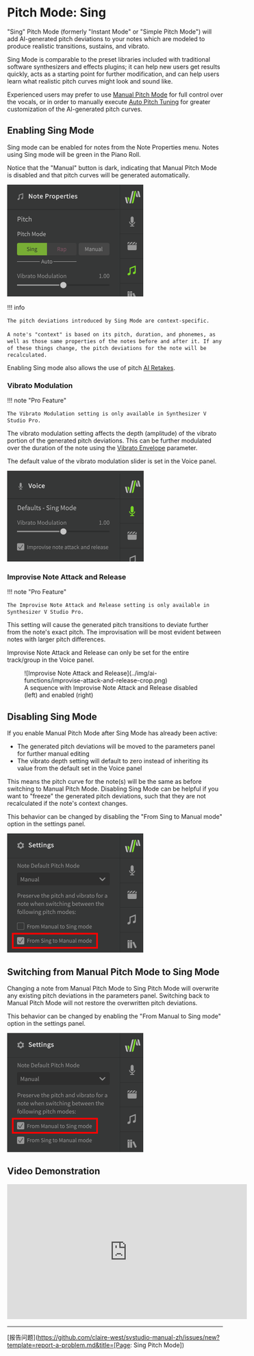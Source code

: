 # Pitch Mode: Sing

"Sing" Pitch Mode (formerly "Instant Mode" or "Simple Pitch Mode") will add AI-generated pitch deviations to your notes which are modeled to produce realistic transitions, sustains, and vibrato.

Sing Mode is comparable to the preset libraries included with traditional software synthesizers and effects plugins; it can help new users get results quickly, acts as a starting point for further modification, and can help users learn what realistic pitch curves might look and sound like.

Experienced users may prefer to use [Manual Pitch Mode](../advanced/pitch-mode-manual.md) for full control over the vocals, or in order to manually execute [Auto Pitch Tuning](auto-pitch-tuning.md) for greater customization of the AI-generated pitch curves.

## Enabling Sing Mode

Sing mode can be enabled for notes from the Note Properties menu. Notes using Sing mode will be green in the Piano Roll.

Notice that the "Manual" button is dark, indicating that Manual Pitch Mode is disabled and that pitch curves will be generated automatically.

![Sing Mode](../img/ai-functions/pitch-mode-sing.png)

!!! info

    The pitch deviations introduced by Sing Mode are context-specific.

    A note's "context" is based on its pitch, duration, and phonemes, as well as those same properties of the notes before and after it. If any of these things change, the pitch deviations for the note will be recalculated.

Enabling Sing mode also allows the use of pitch [AI Retakes](ai-retakes.md).

### Vibrato Modulation

!!! note "Pro Feature"

    The Vibrato Modulation setting is only available in Synthesizer V Studio Pro.

The vibrato modulation setting affects the depth (amplitude) of the vibrato portion of the generated pitch deviations. This can be further modulated over the duration of the note using the [Vibrato Envelope](../parameters/editing-parameters.md#vibrato-envelope) parameter.

The default value of the vibrato modulation slider is set in the Voice panel.

![Sing Mode Default Settings](../img/ai-functions/sing-mode-defaults.png)

### Improvise Note Attack and Release

!!! note "Pro Feature"

    The Improvise Note Attack and Release setting is only available in Synthesizer V Studio Pro.

This setting will cause the generated pitch transitions to deviate further from the note's exact pitch. The improvisation will be most evident between notes with larger pitch differences.

Improvise Note Attack and Release can only be set for the entire track/group in the Voice panel.

<figure markdown>
  ![Improvise Note Attack and Release](../img/ai-functions/improvise-attack-and-release-crop.png)
  <figcaption>A sequence with Improvise Note Attack and Release disabled (left) and enabled (right)</figcaption>
</figure>

## Disabling Sing Mode

If you enable Manual Pitch Mode after Sing Mode has already been active:

* The generated pitch deviations will be moved to the parameters panel for further manual editing
* The vibrato depth setting will default to zero instead of inheriting its value from the default set in the Voice panel

This means the pitch curve for the note(s) will be the same as before switching to Manual Pitch Mode. Disabling Sing Mode can be helpful if you want to "freeze" the generated pitch deviations, such that they are not recalculated if the note's context changes.

This behavior can be changed by disabling the "From Sing to Manual mode" option in the settings panel.

![Preserve Manual Pitch Deviations](../img/ai-functions/preserve-sing-to-manual.png)

## Switching from Manual Pitch Mode to Sing Mode

Changing a note from Manual Pitch Mode to Sing Pitch Mode will overwrite any existing pitch deviations in the parameters panel. Switching back to Manual Pitch Mode will not restore the overwritten pitch deviations.

This behavior can be changed by enabling the "From Manual to Sing mode" option in the settings panel.

![Preserve Manual Pitch Deviations](../img/ai-functions/preserve-manual-to-sing.png)

## Video Demonstration

<iframe width="560" height="315" src="https://www.youtube-nocookie.com/embed/Z6OB3jHiBBk" title="YouTube video player" frameborder="0" allowfullscreen></iframe>

---

[报告问题](https://github.com/claire-west/svstudio-manual-zh/issues/new?template=report-a-problem.md&title=[Page: Sing Pitch Mode])